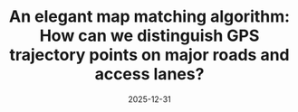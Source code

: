---
title: "An elegant map matching algorithm: How can we distinguish GPS trajectory points on major roads and access lanes?"
collection: publications
category: conferences
permalink: /publication/2024-02-17-paper-title-number-4
date: 2025-12-31
venue: 'in preparation for ICLR Tiny Paper Track'
---